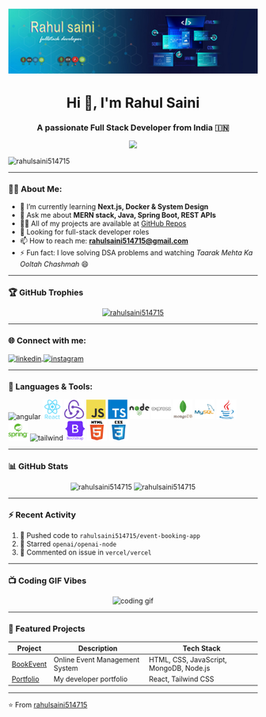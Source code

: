 ![logo](https://github.com/rahulsaini514715/rahulsaini514715/blob/main/background_profile_banner.jpg?raw=true)
<h1 align="center">Hi 👋, I'm Rahul Saini</h1>
<h3 align="center">A passionate Full Stack Developer from India 🇮🇳</h3>

<p align="center">
  <img src="https://readme-typing-svg.herokuapp.com/?lines=Full+Stack+Web+Developer;Backend+Specialist;MERN+Stack+Engineer;Lifelong+Learner&center=true&width=500&height=45">
</p>

<p align="left">
  <img src="https://komarev.com/ghpvc/?username=rahulsaini514715&label=Profile%20views&color=0e75b6&style=flat" alt="rahulsaini514715" />
</p>

---

### 👨‍💻 About Me:

- 🌱 I’m currently learning **Next.js, Docker & System Design**
- 💬 Ask me about **MERN stack, Java, Spring Boot, REST APIs**
- 👨‍💻 All of my projects are available at [GitHub Repos](https://github.com/rahulsaini514715?tab=repositories)
- 💼 Looking for full-stack developer roles
- 📫 How to reach me: **rahulsaini514715@gmail.com**
- ⚡ Fun fact: I love solving DSA problems and watching *Taarak Mehta Ka Ooltah Chashmah* 😄

---

### 🏆 GitHub Trophies
<p align="center">
  <a href="https://github.com/ryo-ma/github-profile-trophy">
    <img src="https://github-profile-trophy.vercel.app/?username=rahulsaini514715&theme=monokai&row=1&column=6" alt="rahulsaini514715" />
  </a>
</p>

---

### 🌐 Connect with me:

<p align="left">
  <a href="https://www.linkedin.com/in/rahulsaini514715/" target="blank">
    <img align="center" src="https://cdn.jsdelivr.net/gh/devicons/devicon/icons/linkedin/linkedin-original.svg" alt="linkedin" height="30" width="30" />
  </a>
  <a href="https://instagram.com/sainirahul_1504" target="blank">
    <img align="center" src="https://raw.githubusercontent.com/rahuldkjain/github-profile-readme-generator/master/src/images/icons/Social/instagram.svg" alt="instagram" height="30" width="40" />
  </a>
</p>

---

### 🧰 Languages & Tools:
<p align="left">
  <img src="https://angular.io/assets/images/logos/angular/angular.svg" alt="angular" width="40" height="40"/>
  <img src="https://raw.githubusercontent.com/devicons/devicon/master/icons/react/react-original-wordmark.svg" alt="react" width="40" height="40"/>
  <img src="https://raw.githubusercontent.com/devicons/devicon/master/icons/redux/redux-original.svg" alt="redux" width="40" height="40"/>
  <img src="https://raw.githubusercontent.com/devicons/devicon/master/icons/javascript/javascript-original.svg" alt="javascript" width="40" height="40"/>
  <img src="https://raw.githubusercontent.com/devicons/devicon/master/icons/typescript/typescript-original.svg" alt="typescript" width="40" height="40"/>
  <img src="https://raw.githubusercontent.com/devicons/devicon/master/icons/nodejs/nodejs-original-wordmark.svg" alt="nodejs" width="40" height="40"/>
  <img src="https://raw.githubusercontent.com/devicons/devicon/master/icons/express/express-original-wordmark.svg" alt="express" width="40" height="40"/>
  <img src="https://raw.githubusercontent.com/devicons/devicon/master/icons/mongodb/mongodb-original-wordmark.svg" alt="mongodb" width="40" height="40"/>
  <img src="https://raw.githubusercontent.com/devicons/devicon/master/icons/mysql/mysql-original-wordmark.svg" alt="mysql" width="40" height="40"/>
  <img src="https://raw.githubusercontent.com/devicons/devicon/master/icons/java/java-original.svg" alt="java" width="40" height="40"/>
  <img src="https://raw.githubusercontent.com/devicons/devicon/master/icons/spring/spring-original-wordmark.svg" alt="spring" width="40" height="40"/>
  <img src="https://www.vectorlogo.zone/logos/tailwindcss/tailwindcss-icon.svg" alt="tailwind" width="40" height="40"/>
  <img src="https://raw.githubusercontent.com/devicons/devicon/master/icons/bootstrap/bootstrap-plain-wordmark.svg" alt="bootstrap" width="40" height="40"/>
  <img src="https://raw.githubusercontent.com/devicons/devicon/master/icons/html5/html5-original-wordmark.svg" alt="html5" width="40" height="40"/>
  <img src="https://raw.githubusercontent.com/devicons/devicon/master/icons/css3/css3-original-wordmark.svg" alt="css3" width="40" height="40"/>
</p>

---

### 📊 GitHub Stats
<p align="center">
  <img src="https://github-readme-stats.vercel.app/api?username=rahulsaini514715&show_icons=true&theme=tokyonight" alt="rahulsaini514715" />
  <img src="https://github-readme-stats.vercel.app/api/top-langs/?username=rahulsaini514715&layout=compact&theme=tokyonight" alt="rahulsaini514715" />
</p>

---

### ⚡ Recent Activity
<!--START_SECTION:activity-->
1. 🔧 Pushed code to `rahulsaini514715/event-booking-app`
2. 🎉 Starred `openai/openai-node`
3. 💬 Commented on issue in `vercel/vercel`
<!--END_SECTION:activity-->

---

### 📺 Coding GIF Vibes
<p align="center">
  <img src="https://i.pinimg.com/originals/d4/81/f3/d481f3c72e283309071f79e01b05c06d.gif" alt="coding gif" width="500"/>
</p>

---

### 📌 Featured Projects
| Project | Description | Tech Stack |
|--------|-------------|------------|
| [BookEvent](https://bookevent.com) | Online Event Management System | HTML, CSS, JavaScript, MongoDB, Node.js |
| [Portfolio](https://github.com/rahulsaini514715/portfolio) | My developer portfolio | React, Tailwind CSS |

---

⭐️ From [rahulsaini514715](https://github.com/rahulsaini514715)

